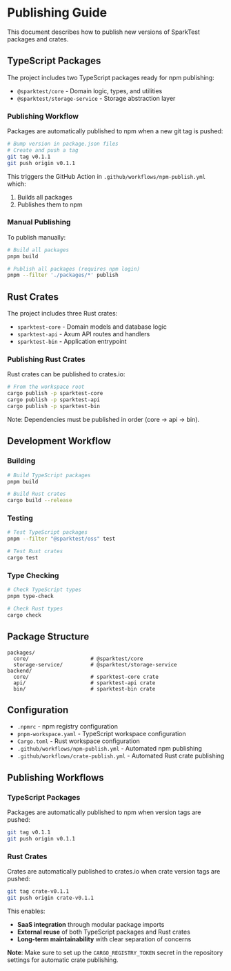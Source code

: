 # Publishing Guide

This document describes how to publish new versions of SparkTest packages and crates.

## TypeScript Packages

The project includes two TypeScript packages ready for npm publishing:

- `@sparktest/core` - Domain logic, types, and utilities
- `@sparktest/storage-service` - Storage abstraction layer

### Publishing Workflow

Packages are automatically published to npm when a new git tag is pushed:

```bash
# Bump version in package.json files
# Create and push a tag
git tag v0.1.1
git push origin v0.1.1
```

This triggers the GitHub Action in `.github/workflows/npm-publish.yml` which:
1. Builds all packages
2. Publishes them to npm

### Manual Publishing

To publish manually:

```bash
# Build all packages
pnpm build

# Publish all packages (requires npm login)
pnpm --filter './packages/*' publish
```

## Rust Crates

The project includes three Rust crates:

- `sparktest-core` - Domain models and database logic
- `sparktest-api` - Axum API routes and handlers  
- `sparktest-bin` - Application entrypoint

### Publishing Rust Crates

Rust crates can be published to crates.io:

```bash
# From the workspace root
cargo publish -p sparktest-core
cargo publish -p sparktest-api  
cargo publish -p sparktest-bin
```

Note: Dependencies must be published in order (core → api → bin).

## Development Workflow

### Building

```bash
# Build TypeScript packages
pnpm build

# Build Rust crates
cargo build --release
```

### Testing

```bash
# Test TypeScript packages
pnpm --filter "@sparktest/oss" test

# Test Rust crates
cargo test
```

### Type Checking

```bash
# Check TypeScript types
pnpm type-check

# Check Rust types
cargo check
```

## Package Structure

```
packages/
  core/                    # @sparktest/core
  storage-service/         # @sparktest/storage-service
backend/
  core/                    # sparktest-core crate
  api/                     # sparktest-api crate
  bin/                     # sparktest-bin crate
```

## Configuration

- `.npmrc` - npm registry configuration
- `pnpm-workspace.yaml` - TypeScript workspace configuration
- `Cargo.toml` - Rust workspace configuration
- `.github/workflows/npm-publish.yml` - Automated npm publishing
- `.github/workflows/crate-publish.yml` - Automated Rust crate publishing

## Publishing Workflows

### TypeScript Packages

Packages are automatically published to npm when version tags are pushed:

```bash
git tag v0.1.1
git push origin v0.1.1
```

### Rust Crates

Crates are automatically published to crates.io when crate version tags are pushed:

```bash
git tag crate-v0.1.1
git push origin crate-v0.1.1
```

This enables:
- **SaaS integration** through modular package imports
- **External reuse** of both TypeScript packages and Rust crates
- **Long-term maintainability** with clear separation of concerns

**Note**: Make sure to set up the `CARGO_REGISTRY_TOKEN` secret in the repository settings for automatic crate publishing.